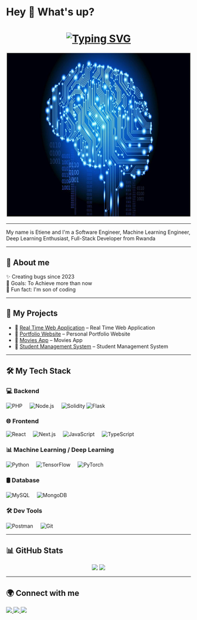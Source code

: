 <!-- Banner with ML/DL background -->
<h1 align="left">Hey 👋 What's up?</h1>

<!-- Typing animation -->
<h1 align="center">
  <a href="https://git.io/typing-svg">
    <img src="https://readme-typing-svg.herokuapp.com?font=Fira+Code&weight=600&size=24&pause=1000&color=36BCF7&center=true&vCenter=true&width=600&lines=Hello%2C+I'm+Etiene;I'm+a+Web3+Developer;I'm+a+Machine+Learning+Developer;I'm+a+Deep+Learning+Enthusiast;I'm+Web+Developer;I'm+Full+Stack+Developer;I'm+Software+Engineer" alt="Typing SVG" />
  </a>
</h1>

<p align="center">
  <img src="https://raw.githubusercontent.com/nietiene/nietiene/main/ml.jpg" alt="banner" width="100%" height="450px" />
</p>

---

<p align="left">My name is Etiene and I'm a Software Engineer, Machine Learning Engineer, Deep Learning Enthusiast, Full-Stack Developer from Rwanda</p>

---

<h2 align="left">🚀 About me</h2>
<p align="left">
✨ Creating bugs since 2023<br>
🎯 Goals: To Achieve more than now<br>
🎲 Fun fact: I'm son of coding
</p>

---

<h2 align="left">💼 My Projects</h2>
<ul>
  <li>🔗 <a href="https://github.com/yourusername/web3-marketplace">Real Time Web Application</a> – Real Time Web Application</li>
  <li>🔗 <a href="https://niyomugaboetiene.onrender.com">Portfolio Website</a> – Personal Portfolio Website</li>
  <li>🔗 <a href="https://netmoviess.vercel.app/">Movies App</a> – Movies App</li>
  <li>🔗 <a href="https://github.com/nietiene/crypto-tracker">Student Management System</a> – Student Management System</li>
</ul>

---

<h2 align="left">🛠️ My Tech Stack</h2>

<h3>💻 Backend</h3>
<div align="left">
  <img src="https://cdn.jsdelivr.net/gh/devicons/devicon/icons/php/php-original.svg" height="40" title="PHP"/>
  <img width="12"/>
  <img src="https://cdn.jsdelivr.net/gh/devicons/devicon/icons/nodejs/nodejs-original.svg" height="40" title="Node.js"/>
  <img width="12"/>
  <img src="https://cdn.jsdelivr.net/gh/devicons/devicon/icons/solidity/solidity-original.svg" height="40" title="Solidity"/>
  <img src="https://cdn.jsdelivr.net/gh/devicons/devicon/icons/flask/flask-original.svg" height="40" title="Flask"/>
  <img width="12"/>
</div>

<h3>🌐 Frontend</h3>
<div align="left">
  <img src="https://cdn.jsdelivr.net/gh/devicons/devicon/icons/react/react-original.svg" height="40" title="React"/>
  <img width="12"/>
  <img src="https://cdn.jsdelivr.net/gh/devicons/devicon/icons/nextjs/nextjs-original.svg" height="40" title="Next.js"/>
  <img width="12"/>
  <img src="https://cdn.jsdelivr.net/gh/devicons/devicon/icons/javascript/javascript-original.svg" height="40" title="JavaScript"/>
  <img width="12"/>
  <img src="https://cdn.jsdelivr.net/gh/devicons/devicon/icons/typescript/typescript-original.svg" height="40" title="TypeScript"/>
</div>

<h3>📊 Machine Learning / Deep Learning</h3>
<div align="left">
  <img src="https://cdn.jsdelivr.net/gh/devicons/devicon/icons/python/python-original.svg" height="40" title="Python"/>
  <img width="12"/>
  <img src="https://cdn.jsdelivr.net/gh/devicons/devicon/icons/tensorflow/tensorflow-original.svg" height="40" title="TensorFlow"/>
  <img width="12"/>
  <img src="https://cdn.jsdelivr.net/gh/devicons/devicon/icons/pytorch/pytorch-original.svg" height="40" title="PyTorch"/>
</div>

<h3>🛢 Database</h3>
<div align="left">
  <img src="https://cdn.jsdelivr.net/gh/devicons/devicon/icons/mysql/mysql-original.svg" height="40" title="MySQL"/>
  <img width="12"/>
  <img src="https://cdn.jsdelivr.net/gh/devicons/devicon/icons/mongodb/mongodb-original.svg" height="40" title="MongoDB"/>
</div>

<h3>🛠 Dev Tools</h3>
<div align="left">
  <img src="https://cdn.jsdelivr.net/gh/devicons/devicon/icons/postman/postman-original.svg" height="40" title="Postman"/>
  <img width="12"/>
  <img src="https://cdn.jsdelivr.net/gh/devicons/devicon/icons/git/git-original.svg" height="40" title="Git"/>
</div>

---

<h2 align="left">📊 GitHub Stats</h2>
<div align="center">
  <img src="https://github-readme-stats.vercel.app/api?username=nietiene&show_icons=true&theme=dracula" height="150"/>
  <img src="https://github-readme-stats.vercel.app/api/top-langs?username=nietiene&layout=compact&theme=dracula" height="150"/>
</div>

---

<h2 align="left">🌍 Connect with me</h2>
<div align="left">
  <a href="https://linkedin.com/in/niyomugaboetiene">
    <img src="https://raw.githubusercontent.com/maurodesouza/profile-readme-generator/master/src/assets/icons/social/linkedin/default.svg" width="52"/>
  </a>
  <a href="https://twitter.com/@Niyomugabo_250">
    <img src="https://raw.githubusercontent.com/maurodesouza/profile-readme-generator/master/src/assets/icons/social/twitter/default.svg" width="52"/>
  </a>
  <a href="https://instagram.com/etiene_250">
    <img src="https://raw.githubusercontent.com/maurodesouza/profile-readme-generator/master/src/assets/icons/social/instagram/default.svg" width="52"/>
  </a>
</div>

